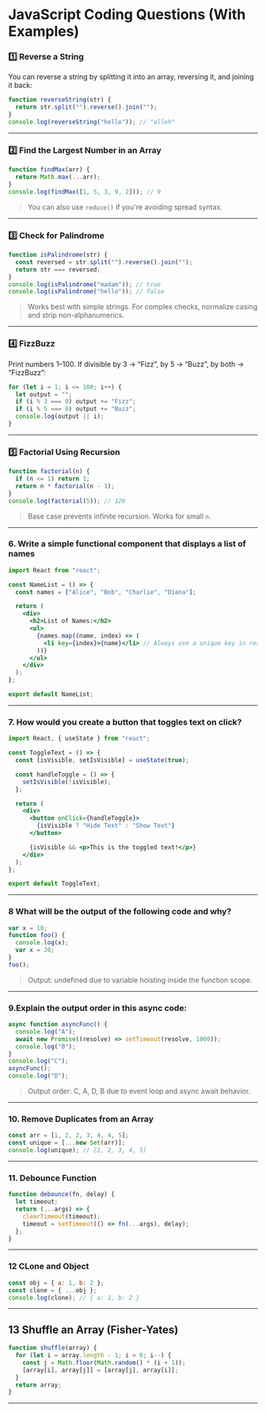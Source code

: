 # JavaScript Coding Questions (With Examples)

### 1️⃣ Reverse a String

You can reverse a string by splitting it into an array, reversing it, and joining it back:

```javascript
function reverseString(str) {
  return str.split("").reverse().join("");
}
console.log(reverseString("hello")); // "olleh"
```

---

### 2️⃣ Find the Largest Number in an Array

```javascript
function findMax(arr) {
  return Math.max(...arr);
}
console.log(findMax([1, 5, 3, 9, 2])); // 9
```

> You can also use `reduce()` if you're avoiding spread syntax.

---

### 3️⃣ Check for Palindrome

```javascript
function isPalindrome(str) {
  const reversed = str.split("").reverse().join("");
  return str === reversed;
}
console.log(isPalindrome("madam")); // true
console.log(isPalindrome("hello")); // false
```

> Works best with simple strings. For complex checks, normalize casing and strip non-alphanumerics.

---

### 4️⃣ FizzBuzz

Print numbers 1–100. If divisible by 3 → “Fizz”, by 5 → “Buzz”, by both → “FizzBuzz”:

```javascript
for (let i = 1; i <= 100; i++) {
  let output = "";
  if (i % 3 === 0) output += "Fizz";
  if (i % 5 === 0) output += "Buzz";
  console.log(output || i);
}
```

---

### 5️⃣ Factorial Using Recursion

```javascript
function factorial(n) {
  if (n <= 1) return 1;
  return n * factorial(n - 1);
}
console.log(factorial(5)); // 120
```

> Base case prevents infinite recursion. Works for small `n`.

---

### 6. Write a simple functional component that displays a list of names

```jsx
import React from "react";

const NameList = () => {
  const names = ["Alice", "Bob", "Charlie", "Diana"];

  return (
    <div>
      <h2>List of Names:</h2>
      <ul>
        {names.map((name, index) => (
          <li key={index}>{name}</li> // Always use a unique key in real projects
        ))}
      </ul>
    </div>
  );
};

export default NameList;
```

---

### 7. How would you create a button that toggles text on click?

```jsx
import React, { useState } from "react";

const ToggleText = () => {
  const [isVisible, setIsVisible] = useState(true);

  const handleToggle = () => {
    setIsVisible(!isVisible);
  };

  return (
    <div>
      <button onClick={handleToggle}>
        {isVisible ? "Hide Text" : "Show Text"}
      </button>

      {isVisible && <p>This is the toggled text!</p>}
    </div>
  );
};

export default ToggleText;
```

---

### 8 What will be the output of the following code and why?

```js
var x = 10;
function foo() {
  console.log(x);
  var x = 20;
}
foo();
```

> Output: undefined due to variable hoisting inside the function scope.

---

### 9.Explain the output order in this async code:

```js
async function asyncFunc() {
  console.log("A");
  await new Promise((resolve) => setTimeout(resolve, 1000));
  console.log("B");
}
console.log("C");
asyncFunc();
console.log("D");
```

> Output order: C, A, D, B due to event loop and async await behavior.

---

### 10. Remove Duplicates from an Array

```js
const arr = [1, 2, 2, 3, 4, 4, 5];
const unique = [...new Set(arr)];
console.log(unique); // [1, 2, 3, 4, 5]
```

---

### 11. Debounce Function

```js
function debounce(fn, delay) {
  let timeout;
  return (...args) => {
    clearTimeout(timeout);
    timeout = setTimeout(() => fn(...args), delay);
  };
}
```

---

### 12 CLone and Object

```js
const obj = { a: 1, b: 2 };
const clone = { ...obj };
console.log(clone); // { a: 1, b: 2 }
```

---

## 13 Shuffle an Array (Fisher-Yates)

```js
function shuffle(array) {
  for (let i = array.length - 1; i > 0; i--) {
    const j = Math.floor(Math.random() * (i + 1));
    [array[i], array[j]] = [array[j], array[i]];
  }
  return array;
}
```

---
